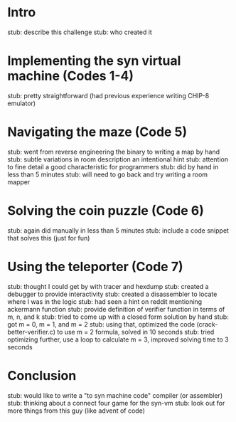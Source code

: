
Intro
=====
stub: describe this challenge
stub: who created it


Implementing the syn virtual machine (Codes 1-4)
================================================
stub: pretty straightforward (had previous experience writing CHIP-8 emulator)


Navigating the maze (Code 5)
============================
stub: went from reverse engineering the binary to writing a map by hand
stub: subtle variations in room description an intentional hint
stub: attention to fine detail a good characteristic for programmers
stub: did by hand in less than 5 minutes
stub: will need to go back and try writing a room mapper


Solving the coin puzzle (Code 6)
================================
stub: again did manually in less than 5 minutes
stub: include a code snippet that solves this (just for fun)


Using the teleporter (Code 7)
=============================
stub: thought I could get by with tracer and hexdump
stub: created a debugger to provide interactivity
stub: created a disassembler to locate where I was in the logic
stub: had seen a hint on reddit mentioning ackermann function
stub: provide definition of verifier function in terms of m, n, and k
stub: tried to come up with a closed form solution by hand
stub: got m = 0, m = 1, and m = 2
stub: using that, optimized the code (crack-better-verifier.c) to use m = 2
      formula, solved in 10 seconds
stub: tried optimizing further, use a loop to calculate m = 3, improved
      solving time to 3 seconds


Conclusion
==========
stub: would like to write a "to syn machine code" compiler (or assembler)
stub: thinking about a connect four game for the syn-vm
stub: look out for more things from this guy (like advent of code)


